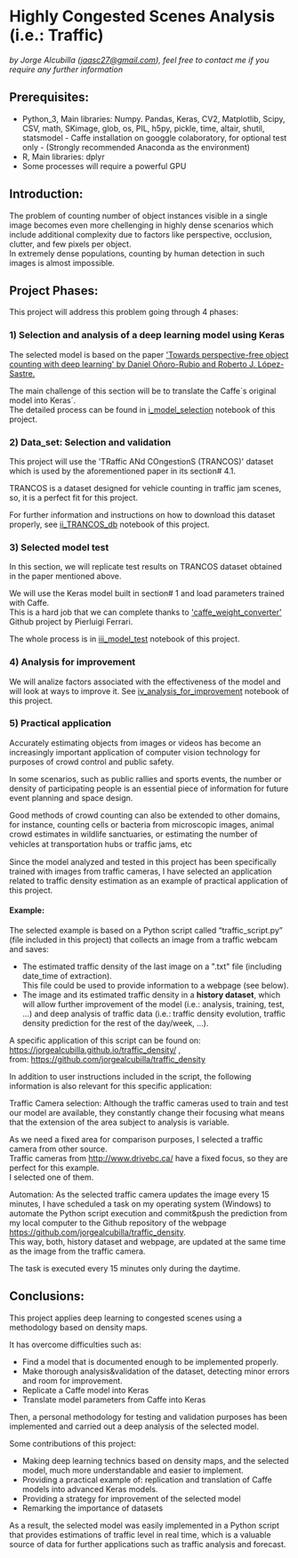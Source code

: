 # Highly Congested Scenes Analysis (i.e.: Traffic)
*by Jorge Alcubilla (jaasc27@gmail.com), feel free to contact me if you require any further information*

## Prerequisites:
- Python_3, Main libraries: Numpy. Pandas, Keras, CV2, Matplotlib, Scipy, CSV, math, SKimage, glob, os, PIL, h5py, pickle, time, altair, shutil, statsmodel - Caffe installation on googgle colaboratory, for optional test only -
(Strongly recommended Anaconda as the environment)
- R, Main libraries: dplyr
- Some processes will require a powerful GPU

## Introduction:
The problem of counting number of object instances visible in a single image becomes even more chellenging in highly dense scenarios which include additional complexity due to factors like perspective, occlusion, clutter, and few pixels per object. <br>
In extremely dense populations, counting by human detection in such images is almost impossible.

## Project Phases: 

This project will address this problem going through 4 phases: 

### 1) Selection and analysis of a deep learning model using Keras
The selected model is based on the paper ['Towards perspective-free object counting with deep learning' by Daniel Oñoro-Rubio and Roberto J. López-Sastre.](http://agamenon.tsc.uah.es/Investigacion/gram/publications/eccv2016-onoro.pdf)

The main challenge of this section will be to translate the Caffe´s original model into Keras´.<br>
The detailed process can be found in [i_model_selection](https://github.com/jorgealcubilla/TFM_DataScience/blob/master/i_model_selection.ipynb) notebook of this project.

### 2) Data_set: Selection and validation
This project will use the 'TRaffic ANd COngestionS (TRANCOS)' dataset which is used by the aforementioned paper in its section# 4.1.

TRANCOS is a dataset designed for vehicle counting in traffic jam scenes, so, it is a perfect fit for this project.

For further information and instructions on how to download this dataset properly, see [ii_TRANCOS_db](https://github.com/jorgealcubilla/TFM_DataScience/blob/master/ii_TRANCOS_db.ipynb) notebook of this project.

### 3) Selected model test
In this section, we will replicate test results on TRANCOS dataset obtained in the paper mentioned above.

We will use the Keras model built in section# 1 and load parameters trained with Caffe.<br>
This is a hard job that we can complete thanks to ['caffe_weight_converter'](https://github.com/pierluigiferrari/caffe_weight_converter) Github project by Pierluigi Ferrari.

The whole process is in [iii_model_test](https://github.com/jorgealcubilla/TFM_DataScience/blob/master/iii_model_test.ipynb) notebook of this project. 

### 4) Analysis for improvement
We will analize factors associated with the effectiveness of the model and will look at ways to improve it.
See [iv_analysis_for_improvement](https://github.com/jorgealcubilla/TFM_DataScience/blob/master/iv_analysis_for_improvement.ipynb) notebook of this project.

### 5) Practical application
Accurately estimating objects from images or videos has become an increasingly important application of computer vision technology for purposes of crowd control and public safety. 

In some scenarios, such as public rallies and sports events, the number or density of participating people is an essential piece of information for future event planning and space design. 

Good methods of crowd counting can also be extended to other domains, for instance, counting cells or bacteria from microscopic images, animal crowd estimates in wildlife sanctuaries, or estimating the number of vehicles at transportation hubs or trafﬁc jams, etc 

Since the model analyzed and tested in this project has been specifically trained with images from traffic cameras, I have selected an application related to traffic density estimation as an example of practical application of this project.

#### Example:
The selected example is based on a Python script called “traffic_script.py” (file included in this project) that collects an image from a traffic webcam and saves:
- The estimated traffic density of the last image on a ".txt" file (including date_time of extraction).<br>
This file could be used to provide information to a webpage (see below). <br>
- The image and its estimated traffic density in a **history dataset**, which will allow further improvement of the model (i.e.: analysis, training, test, …) and deep analysis of traffic data (i.e.: traffic density evolution, traffic density prediction for the rest of the day/week, …).

A specific application of this script can be found on:<br>
https://jorgealcubilla.github.io/traffic_density/ , <br>
from: https://github.com/jorgealcubilla/traffic_density

In addition to user instructions included in the script, the following information is also relevant for this specific application:

Traffic Camera selection: Although the traffic cameras used to train and test our model are available, they constantly change their focusing what means that the extension of the area subject to analysis is variable.

As we need a fixed area for comparison purposes, I selected a traffic camera from other source. <br>
Traffic cameras from http://www.drivebc.ca/ have a fixed focus, so they are perfect for this example. <br>
I selected one of them.

Automation: As the selected traffic camera updates the image every 15 minutes, I have scheduled a task on my operating system (Windows) to automate the Python script execution and commit&push the prediction from my local computer to the Github repository of the webpage https://github.com/jorgealcubilla/traffic_density. <br>
This way, both, history dataset and webpage, are updated at the same time as the image from the traffic camera. <br>

The task is executed every 15 minutes only during the daytime.
 
## Conclusions:
This project applies deep learning to congested scenes using a methodology based on density maps.

It has overcome difficulties such as:
- Find a model that is documented enough to be implemented properly.
- Make thorough analysis&validation of the dataset, detecting minor errors and room for improvement.
- Replicate a Caffe model into Keras
- Translate model parameters from Caffe into Keras

Then, a personal methodology for testing and validation purposes has been implemented and carried out a deep analysis of the selected model.

Some contributions of this project:

- Making deep learning technics based on density maps, and the selected model, much more understandable and easier to implement.
- Providing a practical example of: replication and translation of Caffe models into advanced Keras models. 
- Providing a strategy for improvement of the selected model
- Remarking the importance of datasets

As a result, the selected model was easily implemented in a Python script that provides estimations of traffic level in real time, which is a valuable source of data for further applications such as traffic analysis and forecast.  




